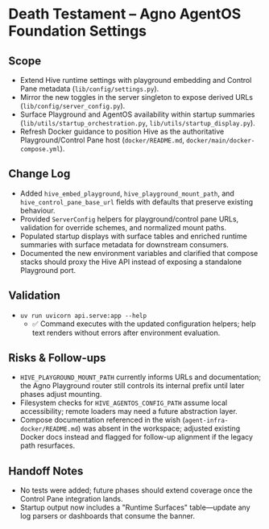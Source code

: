 # Death Testament – Agno AgentOS Foundation Settings

## Scope
- Extend Hive runtime settings with playground embedding and Control Pane metadata (`lib/config/settings.py`).
- Mirror the new toggles in the server singleton to expose derived URLs (`lib/config/server_config.py`).
- Surface Playground and AgentOS availability within startup summaries (`lib/utils/startup_orchestration.py`, `lib/utils/startup_display.py`).
- Refresh Docker guidance to position Hive as the authoritative Playground/Control Pane host (`docker/README.md`, `docker/main/docker-compose.yml`).

## Change Log
- Added `hive_embed_playground`, `hive_playground_mount_path`, and `hive_control_pane_base_url` fields with defaults that preserve existing behaviour.
- Provided `ServerConfig` helpers for playground/control pane URLs, validation for override schemes, and normalized mount paths.
- Populated startup displays with surface tables and enriched runtime summaries with surface metadata for downstream consumers.
- Documented the new environment variables and clarified that compose stacks should proxy the Hive API instead of exposing a standalone Playground port.

## Validation
- `uv run uvicorn api.serve:app --help`
  - ✅ Command executes with the updated configuration helpers; help text renders without errors after environment evaluation.

## Risks & Follow-ups
- `HIVE_PLAYGROUND_MOUNT_PATH` currently informs URLs and documentation; the Agno Playground router still controls its internal prefix until later phases adjust mounting.
- Filesystem checks for `HIVE_AGENTOS_CONFIG_PATH` assume local accessibility; remote loaders may need a future abstraction layer.
- Compose documentation referenced in the wish (`agent-infra-docker/README.md`) was absent in the workspace; adjusted existing Docker docs instead and flagged for follow-up alignment if the legacy path resurfaces.

## Handoff Notes
- No tests were added; future phases should extend coverage once the Control Pane integration lands.
- Startup output now includes a "Runtime Surfaces" table—update any log parsers or dashboards that consume the banner.
